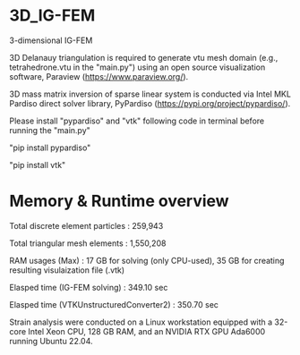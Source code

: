 # 3D_IG-FEM
3-dimensional IG-FEM

3D Delanauy triangulation is required to generate vtu mesh domain (e.g., tetrahedrone.vtu in the "main.py") using an open source visualization software, Paraview (https://www.paraview.org/).

3D mass matrix inversion of sparse linear system is conducted via Intel MKL Pardiso direct solver library, PyPardiso (https://pypi.org/project/pypardiso/).

Please install "pypardiso" and "vtk" following code in terminal before running the "main.py"

"pip install pypardiso"

"pip install vtk"

# Memory & Runtime overview

Total discrete element particles         : 259,943

Total triangular mesh elements           : 1,550,208

RAM usages (Max)                         : 17 GB for solving (only CPU-used), 35 GB for creating resulting visulaization file (.vtk)

Elasped time (IG-FEM solving)            : 349.10 sec 

Elasped time (VTKUnstructuredConverter2) : 350.70 sec


Strain analysis were conducted on a Linux workstation equipped with a 32-core Intel Xeon CPU, 128 GB RAM, and an NVIDIA RTX GPU Ada6000 running Ubuntu 22.04.